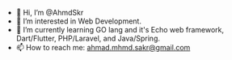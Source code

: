 - 👋 Hi, I’m @AhmdSkr
- 👀 I’m interested in Web Development.
- 🌱 I’m currently learning GO lang and it's Echo web framework, Dart/Flutter, PHP/Laravel, and Java/Spring.
- 📫 How to reach me: ahmad.mhmd.sakr@gmail.com

<!---
AhmdSkr/AhmdSkr is a ✨ special ✨ repository because its `README.md` (this file) appears on your GitHub profile.
You can click the Preview link to take a look at your changes.
--->
